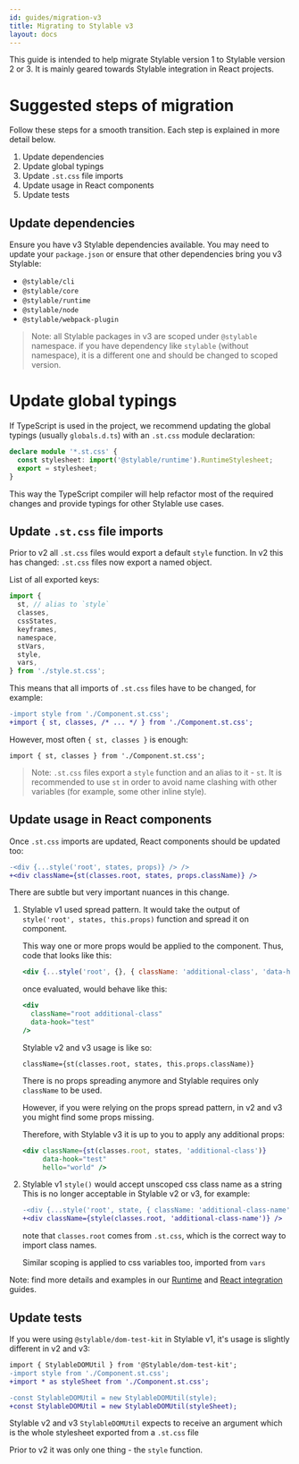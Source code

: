 ```yaml
---
id: guides/migration-v3
title: Migrating to Stylable v3
layout: docs
---
```


This guide is intended to help migrate Stylable version 1 to Stylable version 2 or 3.
It is mainly geared towards Stylable integration in React projects.

# Suggested steps of migration

Follow these steps for a smooth transition. Each step is explained in
more detail below.

1. Update dependencies
1. Update global typings
1. Update `.st.css` file imports
1. Update usage in React components
1. Update tests

## Update dependencies

Ensure you have v3 Stylable dependencies available. You may need to
update your `package.json` or ensure that other dependencies bring you
v3 Stylable:

- `@stylable/cli`
- `@stylable/core`
- `@stylable/runtime`
- `@stylable/node`
- `@stylable/webpack-plugin`

> Note: all Stylable packages in v3 are scoped under `@stylable` namespace. 
> if you have dependency like `stylable` (without namespace),
> it is a different one and should be changed to scoped version.

# Update global typings

If TypeScript is used in the project, we recommend updating the global typings
(usually `globals.d.ts`) with an `.st.css` module declaration:

```ts
declare module '*.st.css' {
  const stylesheet: import('@stylable/runtime').RuntimeStylesheet;
  export = stylesheet;
}
```

This way the TypeScript compiler will help refactor most of the
required changes and provide typings for other Stylable use cases.

## Update `.st.css` file imports

Prior to v2 all `.st.css` files would export a default `style` function. In v2
this has changed: `.st.css` files now export a named object.

List of all exported keys:

```js
import {
  st, // alias to `style`
  classes,
  cssStates,
  keyframes,
  namespace,
  stVars,
  style,
  vars,
} from './style.st.css';
```

This means that all imports of `.st.css` files have to be changed, for example:

```diff
-import style from './Component.st.css';
+import { st, classes, /* ... */ } from './Component.st.css';
```

However, most often `{ st, classes }` is enough:

`import { st, classes } from './Component.st.css';`

> Note: `.st.css` files export a `style` function and an alias to it -
> `st`. It is recommended to use `st` in order to avoid name clashing
> with other variables (for example, some other inline style).

## Update usage in React components

Once `.st.css` imports are updated, React components should be updated too:

```diff
-<div {...style('root', states, props)} /> />
+<div className={st(classes.root, states, props.className)} />
```

There are subtle but very important nuances in this change.

1. Stylable v1 used spread pattern. It would take the output of `style('root', states, this.props)` function and spread it on component.

   This way one or more props would be applied to the component. Thus, code that looks like this:

     ```jsx
     <div {...style('root', {}, { className: 'additional-class', 'data-hook': 'test' })} />
     ```

     once evaluated, would behave like this:

     ```jsx
     <div
       className="root additional-class"
       data-hook="test"
     />
     ```

     Stylable v2 and v3 usage is like so:

     ```
     className={st(classes.root, states, this.props.className)}
     ```

     There is no props spreading anymore and Stylable requires only
     `className` to be used.

     However, if you were relying on the props spread pattern, in v2 and v3 you
     might find some props missing.

     Therefore, with Stylable v3 it is up to you to apply any additional props:

     ```jsx
     <div className={st(classes.root, states, 'additional-class')} 
          data-hook="test" 
          hello="world" />
     ```

2. Stylable v1 `style()` would accept unscoped css class name as a string  
    This is no longer acceptable in Stylable v2 or v3, for example:

    ```diff
    -<div {...style('root', state, { className: 'additional-class-name' })} />
    +<div className={style(classes.root, 'additional-class-name')} />
    ```

    note that `classes.root` comes from `.st.css`, which is the correct
    way to import class names.

    Similar scoping is applied to css variables too, imported from `vars`

Note: find more details and examples in our [Runtime](./runtime) and [React integration](../getting-started/react-integration) guides.

## Update tests

If you were using `@stylable/dom-test-kit` in Stylable v1, it's usage is
slightly different in v2 and v3:

```diff
import { StylableDOMUtil } from '@Stylable/dom-test-kit';
-import style from './Component.st.css';
+import * as styleSheet from './Component.st.css';

-const StylableDOMUtil = new StylableDOMUtil(style);
+const StylableDOMUtil = new StylableDOMUtil(styleSheet);
```

Stylable v2 and v3 `StylableDOMUtil` expects to receive an argument which is the whole stylesheet exported from a `.st.css` file

Prior to v2 it was only one thing - the `style` function.
